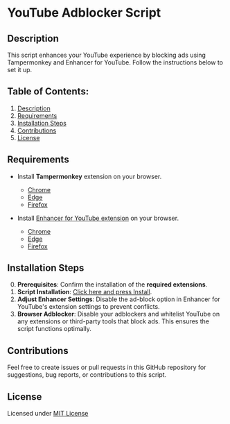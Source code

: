 # YouTube Adblocker Script
## Description
This script enhances your YouTube experience by blocking ads using Tampermonkey and Enhancer for YouTube. Follow the instructions below to set it up.

## Table of Contents:
1. [Description](#description)
2. [Requirements](#requirements)
3. [Installation Steps](#installation-steps)
4. [Contributions](#contributions)
5. [License](#license)

## Requirements
- Install **Tampermonkey** extension on your browser.
   - [Chrome](https://chromewebstore.google.com/detail/tampermonkey/dhdgffkkebhmkfjojejmpbldmpobfkfo)
   - [Edge](https://microsoftedge.microsoft.com/addons/detail/tampermonkey/iikmkjmpaadaobahmlepeloendndfphd)
   - [Firefox](https://addons.mozilla.org/en-US/firefox/addon/tampermonkey/)

- Install [Enhancer for YouTube extension](https://www.mrfdev.com/enhancer-for-youtube) on your browser.
   - [Chrome](https://chromewebstore.google.com/detail/enhancer-for-youtube/ponfpcnoihfmfllpaingbgckeeldkhle)
   - [Edge](https://microsoftedge.microsoft.com/addons/detail/enhancer-for-youtube%E2%84%A2/dlgfaleeejmphhnemjgiaekdbonkagkd)
   - [Firefox](https://addons.mozilla.org/es/firefox/addon/enhancer-for-youtube/)

## Installation Steps 
0. **Prerequisites**: Confirm the installation of the **required extensions**.
1. **Script Installation**: [Click here and press Install](https://raw.githubusercontent.com/AlejandroLuisHC/yt-adblocker-script/main/script.user.js).
2. **Adjust Enhancer Settings**: Disable the ad-block option in Enhancer for YouTube's extension settings to prevent conflicts.
3. **Browser Adblocker**: Disable your adblockers and whitelist YouTube on any extensions or third-party tools that block ads. This ensures the script functions optimally.

## Contributions
Feel free to create issues or pull requests in this GitHub repository for suggestions, bug reports, or contributions to this script.

## License 
Licensed under [MIT License](https://github.com/AlejandroLuisHC/yt-adblocker-script/blob/main/LICENSE)
